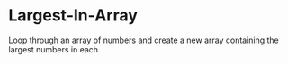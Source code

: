 # Largest-In-Array
 Loop through an array of numbers and create a new array containing the largest numbers in each
